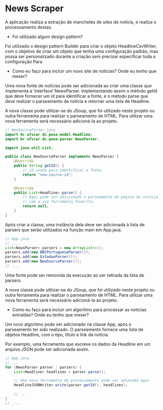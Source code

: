 # News Scraper
A aplicação realiza a extração de manchetes de sites de notícia, e realiza o processamento destas.

- Foi utilizado algum design pattern?

Foi utilizado o design pattern Builder para criar o objeto HeadlineCsvWriter, com o objetivo de criar um objeto que
tenha uma configuração padrão, mas possa ser personalizado durante a criação sem precisar especificar toda a configuração
Para 

- Como eu faço para incluir um novo site de notícias? Onde eu tenho que mexer?

Uma nova fonte de notícias pode ser adicionada ao criar uma classe que implementa a ‘interface’ NewsParser. Implementando
assim o método getId que deve fornecer um id para identificar a fonte, e o método parse que deve realizar
o parseamento da notícia e retornar uma lista de Headline.

A nova classe pode utilizar-se do JSoup, que foi utilizado neste projeto ou outra ferramenta para realizar o parseamento
de HTML. Para utilizar uma nova ferramenta será necessário adicioná-la ao projeto.

```java
// NewSourceParser.java
import br.ufscar.dc.pooa.model.Headline;
import br.ufscar.dc.pooa.parser.NewsParser;

import java.util.List;

public class NewSourceParser implements NewsParser {
    @Override
    public String getId() {
        // id usado para identificar a fonte.
        return "new-source-id";
    }

    @Override
    public List<Headline> parse() {
        // Aqui pode ser adicionado o parseamento da página da notícia
        // com a sua ferramenta favorita.
        return null;
    }
}
```

Após criar a classe, uma instância dela deve ser adicionada à lista de parsers que serão utilizados na função main em App.java.


``` java
// App.java
// ....
List<NewsParser> parsers = new ArrayList<>();
parsers.add(new BBCPortugueseParser());
parsers.add(new EstadaoParser());
parsers.add(new NewSourceParser());
// ....
```

Uma fonte pode ser removida da execução ao ser retirada da lista de parsers.

A nova classe pode utilizar-se do JSoup, que foi utilizado neste projeto ou outra ferramenta para realizar o parseamento
de HTML. Para utilizar uma nova ferramenta será necessário adicioná-la ao projeto.

- Como eu faço para incluir um algoritmo para processar as notícias extraídas? Onde eu tenho que mexer?

Um novo algoritmo pode ser adicionado na classe App, após o parseamento ter sido
realizado. O parseamento fornece uma lista de objetos Headline, com o tipo, título e link da notícia.

Por exemplo, uma ferramenta que escreve os dados da Headline em um arquivo JSON pode ser adicionada assim.

```java
// App.java
// ...
for (NewsParser parser : parsers) {
    List<Headline> headlines = parser.parse();

    // Uma nova ferramenta de processamento pode ser adionada aqui
    HeadlineJSONWriter.write(parser.getId(), headlines);
    
    // ...
}
// ....
```

